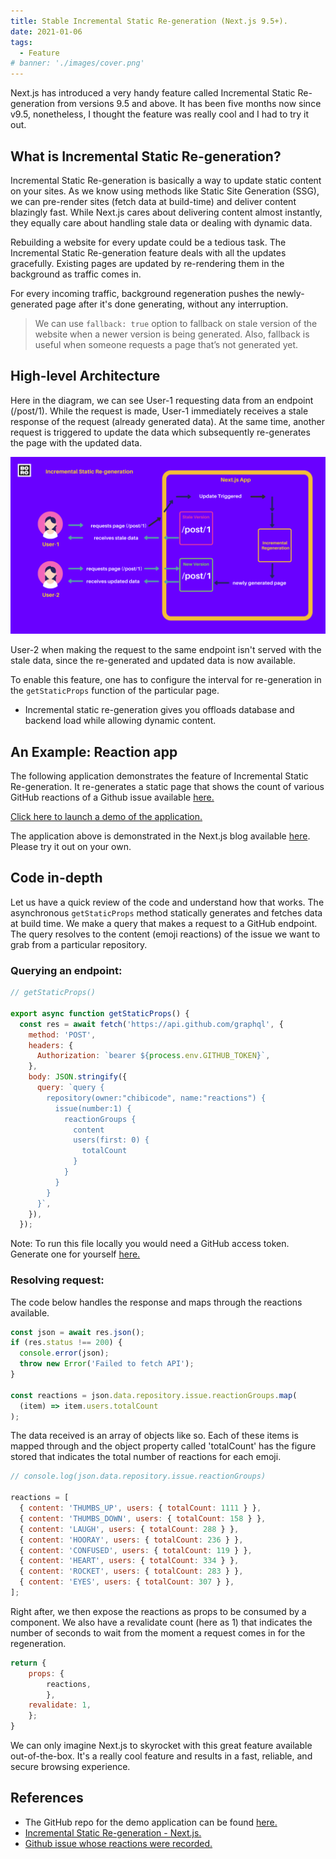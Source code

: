 ```yaml
---
title: Stable Incremental Static Re-generation (Next.js 9.5+).
date: 2021-01-06
tags:
  - Feature
# banner: './images/cover.png'
---
```


Next.js has introduced a very handy feature called Incremental Static Re-generation from versions 9.5 and above. It has been five months now since v9.5, nonetheless, I thought the feature was really cool and I had to try it out.

## What is Incremental Static Re-generation?

Incremental Static Re-generation is basically a way to update static content on your sites. As we know using methods like Static Site Generation (SSG), we can pre-render sites (fetch data at build-time) and deliver content blazingly fast. While Next.js cares about delivering content almost instantly, they equally care about handling stale data or dealing with dynamic data.

Rebuilding a website for every update could be a tedious task. The Incremental Static Re-generation feature deals with all the updates gracefully. Existing pages are updated by re-rendering them in the background as traffic comes in.

For every incoming traffic, background regeneration pushes the newly-generated page after it's done generating, without any interruption.

> We can use `fallback: true` option to fallback on stale version of the website when a newer version is being generated. Also, fallback is useful when someone requests a page that’s not generated yet.

## High-level Architecture

Here in the diagram, we can see User-1 requesting data from an endpoint (/post/1). While the request is made, User-1 immediately receives a stale response of the request (already generated data). At the same time, another request is triggered to update the data which subsequently re-generates the page with the updated data.

<div className="Image__Small">
  <img src="./images/image-1.png" alt="static-regeneration-image" />
</div>

User-2 when making the request to the same endpoint isn't served with the stale data, since the re-generated and updated data is now available.

To enable this feature, one has to configure the interval for re-generation in the `getStaticProps` function of the particular page.

- Incremental static re-generation gives you offloads database and backend load while allowing dynamic content.

## An Example: Reaction app

The following application demonstrates the feature of Incremental Static Re-generation. It re-generates a static page that shows the count of various GitHub reactions of a Github issue available [here.](https://reactions-demo.now.sh/)

<!-- GIF GOES HERE -->

[Click here to launch a demo of the application.](https://raw.githubusercontent.com/Boro23-wq/blog-v3/master/content/posts/stable-incremental-static-regeneration/app.gif)

<!-- <img style="display: block; margin: auto;" src="app.gif"/> -->

The application above is demonstrated in the Next.js blog available [here](https://nextjs.org/blog/next-9-5#stable-incremental-static-regeneration). Please try it out on your own.

## Code in-depth

Let us have a quick review of the code and understand how that works. The asynchronous `getStaticProps` method statically generates and fetches data at build time. We make a query that makes a request to a GitHub endpoint. The query resolves to the content (emoji reactions) of the issue we want to grab from a particular repository.

### Querying an endpoint:

```js
// getStaticProps()

export async function getStaticProps() {
  const res = await fetch('https://api.github.com/graphql', {
    method: 'POST',
    headers: {
      Authorization: `bearer ${process.env.GITHUB_TOKEN}`,
    },
    body: JSON.stringify({
      query: `query {
        repository(owner:"chibicode", name:"reactions") {
          issue(number:1) {
            reactionGroups {
              content
              users(first: 0) {
                totalCount
              }
            }
          }
        }
      }`,
    }),
  });
```

Note: To run this file locally you would need a GitHub access token. Generate one for yourself [here.](https://github.com/settings/tokens)

### Resolving request:

The code below handles the response and maps through the reactions available.

```js {15}
const json = await res.json();
if (res.status !== 200) {
  console.error(json);
  throw new Error('Failed to fetch API');
}

const reactions = json.data.repository.issue.reactionGroups.map(
  (item) => item.users.totalCount
);
```

The data received is an array of objects like so. Each of these items is mapped through and the object property called 'totalCount' has the figure stored that indicates the total number of reactions for each emoji.

```js
// console.log(json.data.repository.issue.reactionGroups)

reactions = [
  { content: 'THUMBS_UP', users: { totalCount: 1111 } },
  { content: 'THUMBS_DOWN', users: { totalCount: 158 } },
  { content: 'LAUGH', users: { totalCount: 288 } },
  { content: 'HOORAY', users: { totalCount: 236 } },
  { content: 'CONFUSED', users: { totalCount: 119 } },
  { content: 'HEART', users: { totalCount: 334 } },
  { content: 'ROCKET', users: { totalCount: 283 } },
  { content: 'EYES', users: { totalCount: 307 } },
];
```

Right after, we then expose the reactions as props to be consumed by a component. We also have a revalidate count (here as 1) that indicates the number of seconds to wait from the moment a request comes in for the regeneration.

```js
return {
    props: {
        reactions,
        },
    revalidate: 1,
    };
}
```

We can only imagine Next.js to skyrocket with this great feature available out-of-the-box. It's a really cool feature and results in a fast, reliable, and secure browsing experience.

## References

- The GitHub repo for the demo application can be found [here.](https://github.com/Boro23-wq/reactions)
- [Incremental Static Re-generation - Next.js.](https://nextjs.org/blog/next-9-5#stable-incremental-static-regeneration)
- [Github issue whose reactions were recorded.](https://github.com/chibicode/reactions/issues/1)
